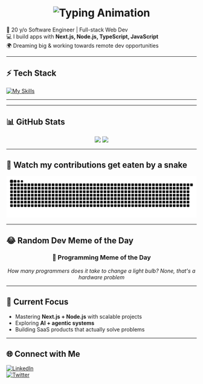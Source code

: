 <h1 align="center">
  <img src="https://readme-typing-svg.herokuapp.com?font=Fira+Code&weight=600&size=24&duration=3000&pause=1000&color=ffffff&center=true&vCenter=true&width=700&lines=Hey%2C+I'm+Shravan+👋;🚀Dreaming+big+%26+shipping+fast+%F0%9F%9A%80" alt="Typing Animation" />
</h1>

🚀 20 y/o Software Engineer | Full-stack Web Dev  
💻 I build apps with **Next.js, Node.js, TypeScript, JavaScript**  
🌍 Dreaming big & working towards remote dev opportunities

---

## ⚡ Tech Stack

[![My Skills](https://skillicons.dev/icons?i=ts,js,nextjs,nodejs,react,tailwind,git,firebase,docker)](https://skillicons.dev)

---

---

## 📊 GitHub Stats

<p align="center">
  <img src="https://github-readme-stats.vercel.app/api?username=imshravan26&show_icons=true&theme=tokyonight&hide_border=true" height="150"/>
  <img src="https://github-readme-streak-stats.herokuapp.com/?user=imshravan26&theme=tokyonight&hide_border=true" height="150"/>
</p>

---

## 🐍 Watch my contributions get eaten by a snake

<picture>
  <source media="(prefers-color-scheme: dark)" srcset="https://raw.githubusercontent.com/imshravan26/imshravan26/output/github-snake-dark.svg?palette=github-dark" />
  <source media="(prefers-color-scheme: light)" srcset="https://raw.githubusercontent.com/imshravan26/imshravan26/output/github-snake.svg" />
  <img alt="github-snake" src="https://raw.githubusercontent.com/imshravan26/imshravan26/output/github-snake.svg" />
</picture>

>

---

## 😂 Random Dev Meme of the Day

<!-- Generated on 2025-10-31 -->
<div align="center">
<h3>🤖 Programming Meme of the Day</h3>
<p><em>How many programmers does it take
to change a light bulb?
None, that's a hardware problem</em></p>
</div>

<!-- meme:end -->

---

## 🎯 Current Focus

- Mastering **Next.js + Node.js** with scalable projects
- Exploring **AI + agentic systems**
- Building SaaS products that actually solve problems

---

## 🌐 Connect with Me

[![LinkedIn](https://img.shields.io/badge/LinkedIn-blue?style=for-the-badge&logo=linkedin)](https://www.linkedin.com/in/shravan-chaudhari-91699a1b6/)  
[![Twitter](https://img.shields.io/badge/Twitter-black?style=for-the-badge&logo=x)](https://x.com/shravn__)
